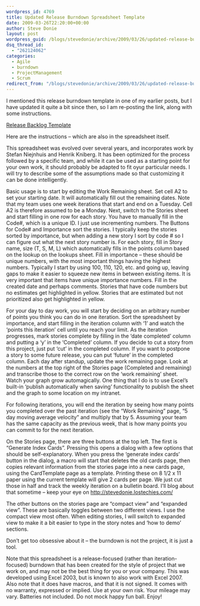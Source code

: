 ```yaml
---
wordpress_id: 4769
title: Updated Release Burndown Spreadsheet Template
date: 2009-03-26T22:20:00+00:00
author: Steve Donie
layout: post
wordpress_guid: /blogs/stevedonie/archive/2009/03/26/updated-release-burndown-spreadsheet-template.aspx
dsq_thread_id:
  - "262124062"
categories:
  - Agile
  - burndown
  - ProjectManagement
  - Scrum
redirect_from: "/blogs/stevedonie/archive/2009/03/26/updated-release-burndown-spreadsheet-template.aspx/"
---
```

I mentioned this release burndown template in one of my earlier posts, but I have updated it quite a bit since then, so I am re-posting the link, along with some instructions.

[Release Backlog Template](http://clayvessel.org/clayvessel/wp-content/uploads/2011/05/Release-Backlog-Template.zip)

Here are the instructions &#8211; which are also in the spreadsheet itself.

This spreadsheet was evolved over several years, and incorporates work by Stefan Niejnhuis and Henrik Kniberg. It has been optimized for the process followed by a specific team, and while it can be used as a starting point for your own work, it should probably be adapted to fit oyur particular needs. I will try to describe some of the assumptions made so that customizing it can be done intelligently.

Basic usage is to start by editing the Work Remaining sheet. Set cell A2 to set your starting date. It will automatically fill out the remaining dates. Note that my team uses one week iterations that start and end on a Tuesday. Cell A2 is therefore assumed to be a Monday. Next, switch to the Stories sheet and start filling in one row for each story. You have to manually fill in the Code#, which is a unique ID. I just use incrementing numbers. The Buttons for Code# and Importance sort the stories. I typically keep the stories sorted by importance, but when adding a new story I sort by code # so I can figure out what the next story number is. For each story, fill in Story name, size (T, S, M, L) which automatically fills in the points column based on the lookup on the lookups sheet. Fill in importance &#8211; these should be unique numbers, with the most important things having the highest numbers. Typically I start by using 100, 110, 120, etc. and going up, leaving gaps to make it easier to squeeze new items in between existing items. It is very important that items have unique importance numbers. Fill in the created date and perhaps comments. Stories that have code numbers but no estimates get highlighted in yellow. Stories that are estimated but not prioritized also get highlighted in yellow.

For your day to day work, you will start by deciding on an arbitrary number of points you think you can do in one iteration. Sort the spreadsheet by importance, and start filling in the iteration column with &#8216;1&#8217; and watch the &#8216;points this iteration&#8217; cell until you reach your limit. As the iteration progresses, mark stories complete by filling in the &#8216;date completed&#8217; column and putting a &#8216;y&#8217; in the &#8216;Completed&#8217; column. If you decide to cut a story from this project, just put &#8216;cut&#8217; in the completed column. If you want to postpone a story to some future release, you can put &#8216;future&#8217; in the completed column. Each day after standup, update the work remaining page. Look at the numbers at the top right of the Stories page (Completed and remaining) and transcribe those to the correct row on the &#8216;work remaining&#8217; sheet. Watch your graph grow automagically. One thing that I do is to use Excel&#8217;s built-in &#8216;publish automatically when saving&#8217; functionality to publish the sheet and the graph to some location on my intranet.

For following iterations, you will end the iteration by seeing how many points you completed over the past iteration (see the &#8220;Work Remaining&#8221; page, &#8220;5 day moving average velocity&#8221; and multiply that by 5. Assuming your team has the same capacity as the previous week, that is how many points you can commit to for the next iteration.

On the Stories page, there are three buttons at the top left. The first is &#8220;Generate Index Cards&#8221;. Pressing this opens a dialog with a few options that should be self-explanatory. When you press the &#8216;generate index cards&#8217; button in the dialog, a macro will start that deletes the old cards page, then copies relevant information from the stories page into a new cards page, using the CardTemplate page as a template. Printing these on 8 1/2 x 11 paper using the current template will give 2 cards per page. We just cut those in half and track the weekly iteration on a bulletin board. I&#8217;ll blog about that sometime &#8211; keep your eye on http://stevedonie.lostechies.com/

The other buttons on the stories page are &#8220;compact view&#8221; and &#8220;expanded view&#8221;. These are basically toggles between two different views. I use the compact view most often. When editing stories, I will switch to expanded view to make it a bit easier to type in the story notes and &#8216;how to demo&#8217; sections.

Don&#8217;t get too obsessive about it &#8211; the burndown is not the project, it is just a tool.

Note that this spreadsheet is a release-focused (rather than iteration-focused) burndown that has been created for the style of project that we work on, and may not be the best thing for you or your company. This was developed using Excel 2003, but is known to also work with Excel 2007. Also note that it does have macros, and that it is not signed. It comes with no warranty, expressed or implied. Use at your own risk. Your mileage may vary. Batteries not included. Do not mock happy fun ball. Enjoy!